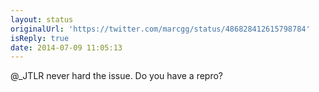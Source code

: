 ```yaml
---
layout: status
originalUrl: 'https://twitter.com/marcgg/status/486828412615798784'
isReply: true
date: 2014-07-09 11:05:13
---
```


@_JTLR never hard the issue. Do you have a repro?
